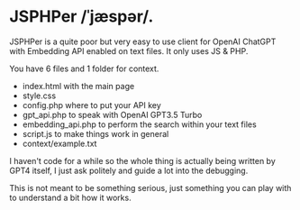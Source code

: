 # JSPHPer /ˈjæspər/.
JSPHPer is a quite poor but very easy to use client for OpenAI ChatGPT with Embedding API enabled on text files. 
It only uses JS &amp; PHP.

You have 6 files and 1 folder for context.

- index.html with the main page
- style.css 
- config.php where to put your API key
- gpt_api.php to speak with OpenAI GPT3.5 Turbo
- embedding_api.php to perform the search within your text files
- script.js to make things work in general
- context/example.txt

I haven't code for a while so the whole thing is actually being written by GPT4 itself, I just ask politely and guide a lot into the debugging.

This is not meant to be something serious, just something you can play with to understand a bit how it works.
